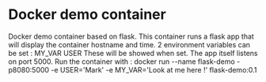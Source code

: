 # Docker demo container 
Docker demo container based on flask.
This container runs a flask app that will display the container hostname and time.
2 environment variables can be set :
MY_VAR
USER
These will be showed when set.
The app itself listens on port 5000.
Run the container with :
    docker run --name flask-demo -p8080:5000 -e USER='Mark' -e MY_VAR='Look at me here !' flask-demo:0.1
